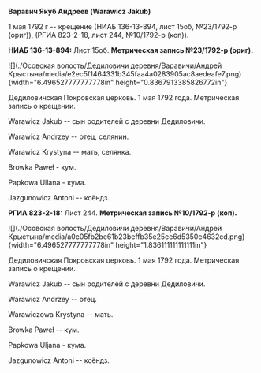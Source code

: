 **Варавич Якуб Андреев (Warawicz Jakub)**

1 мая 1792 г -- крещение (НИАБ 136-13-894, лист 15об, №23/1792-р
(ориг)), (РГИА 823-2-18, лист 244, №10/1792-р (коп)).

**НИАБ 136-13-894:** Лист 15об. **Метрическая запись №23/1792-р
(ориг).**

![](./Осовская волость/Дедиловичи деревня/Варавичи/Андрей Крыстына/media/e2ec5f1464331b345faa4a0283905ac8aedeafe7.png){width="6.496527777777778in"
height="0.8367913385826772in"}

Дедиловичская Покровская церковь. 1 мая 1792 года. Метрическая запись о
крещении.

Warawicz Jakub -- сын родителей с деревни Дедиловичи.

Warawicz Andrzey -- отец, селянин.

Warawicz Krystyna -- мать, селянка.

Browka Paweł - кум.

Papkowa Ullana - кума.

Jazgunowicz Antoni -- ксёндз.

**РГИА 823-2-18:** Лист 244. **Метрическая запись №10/1792-р (коп).**

![](./Осовская волость/Дедиловичи деревня/Варавичи/Андрей Крыстына/media/a0c05fb2be61b23beffb35e25ee6d5350e4632cd.png){width="6.496527777777778in"
height="1.836111111111111in"}

Дедиловичская Покровская церковь. 1 мая 1792 года. Метрическая запись о
крещении.

Warawicz Jakub -- сын родителей с деревни Дедиловичи.

Warawicz Andrzey -- отец.

Warawiczowa Krystyna -- мать.

Browka Paweł -- кум.

Papkowa Uljana - кума.

Jazgunowicz Antoni -- ксёндз.
